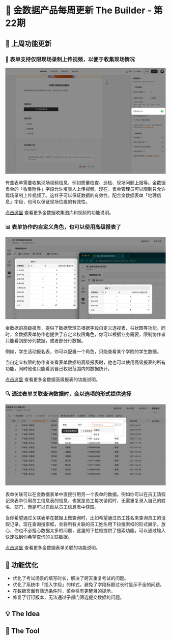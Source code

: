 # 🧩 金数据产品每周更新 The Builder - 第22期

## 🎉 上周功能更新

### 🎥 表单支持仅限现场录制上传视频，以便于收集现场情况

![camera_video_only](images/230220/camera_video_only.png)

有些表单需要收集现场视频信息，例如质量检查、巡检、现场问题上报等。金数据表单的「收集附件」字段允许填表人上传视频。现在，表单管理员可以限制只允许现场录制上传视频了。这样子可以保证数据的有效性。配合金数据表单「地理信息」字段，也可以保证现场位置的有效性。

[点击这里](https://jinshuju.net/help/articles/upload-file) 查看更多金数据收集图片和视频的功能说明。

### 📊 表单协作的自定义角色，也可以使用高级报表了

![form role on pivot table](images/230220/form_role_on_pivot_table.png)

金数据的高级报表，提供了数据管理员根据字段自定义透视表、柱状图等功能。同时，金数据表单协作也提供了自定义权限角色，你可以根据业务需要，限制协作者只能看到部分列数据，或者部分行数据。

例如，学生活动报名表，你可以配置一个角色，只能查看某个学院的学生数据。

当自定义权限的协作者查看表单数据的高级报表时，他也可以使用高级报表的所有功能，同时他也只能看到自己权限范围内的数据统计。

[点击这里](https://jinshuju.net/help/articles/advancedreporting) 查看更多金数据高级报表的功能说明。

### 🔍 通过表单关联查询数据时，会以选项的形式提供选择

![scope condition by form association](images/230220/scope_condition_by_form_association.png)

表单关联可以在金数据表单中直接引用另一个表单的数据。例如你可以在员工请假记录表中引用员工信息表的信息，也就是员工每次请假时，无需重复录入自己的姓名、部门，而是可以自动从员工信息表中获取。

当你希望通过关联表单在数据上做查询时，比如希望通过员工姓名来查询员工的请假记录，现在查询搜索框，会将所有关联的员工姓名用下拉搜索框的形式展示。放心，你也不必担心数据太多的问题，这里的下拉框提供了搜索功能，可以通过输入快速找到你希望查询的关联数据。

[点击这里](https://jinshuju.net/help/articles/form-association) 查看更多金数据表单关联的功能说明。

## 🎁 功能优化

* 优化了考试场景的填写时长，解决了跨天重复考试的问题。
* 优化了系统中「插入字段」的样式，避免了字段标题过长时显示不全的问题。
* 在数据页面有筛选条件时，菜单栏有更醒目的提示。
* 修复了钉钉版本，无法通过子部门筛选提交数据的问题。

## 💡 The Idea

## 🔑 The Tool

